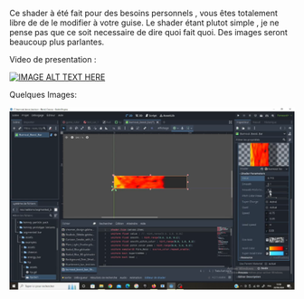Ce shader à été fait pour des besoins personnels , vous êtes totalement libre de de le modifier à votre guise.
Le shader étant plutot simple , je ne pense pas que ce soit necessaire de dire quoi fait quoi. Des images seront beaucoup plus parlantes.

Video de presentation : 

[![IMAGE ALT TEXT HERE](https://img.youtube.com/vi/xfaPi4AIBAE/0.jpg)](https://youtu.be/xfaPi4AIBAE)


Quelques Images:

![Image1](https://github.com/Levi971/Burnout-Boost-Bar-Shader-GODOT-4-/blob/main/Capture%20d%E2%80%99%C3%A9cran%20(268).png)

